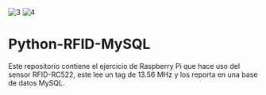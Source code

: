 ![3](https://user-images.githubusercontent.com/106543453/211108622-0c947a22-730b-4e63-b046-f5d9f5a8f988.png)
![4](https://user-images.githubusercontent.com/106543453/211108647-7ebd8a9c-4d57-41bc-aca2-95b653f67ffe.png)


# Python-RFID-MySQL
Este repositorio contiene el ejercicio de Raspberry Pi que hace uso del sensor RFID-RC522, este lee un tag de 13.56 MHz y los reporta en una base de datos MySQL.

